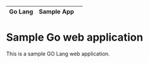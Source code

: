 
| Go Lang |   Sample App | |
| -------- | --------|--------|

# Sample Go web application

This is a sample GO Lang web application.
